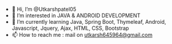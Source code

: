 - 👋 Hi, I’m @Utkarshpatel05
- 👀 I’m interested in JAVA & ANDROID DEVELOPMENT
- 🌱 I’m currently learning Java, Spring Boot, Thymeleaf, Android, Javascript, Jquery, Ajax, HTML, CSS, Bootstrap
- 📫 How to reach me : mail on utkarsh645964@gmail.com

<!---
Utkarshpatel05/Utkarshpatel05 is a ✨ special ✨ repository because its `README.md` (this file) appears on your GitHub profile.
You can click the Preview link to take a look at your changes.
--->
